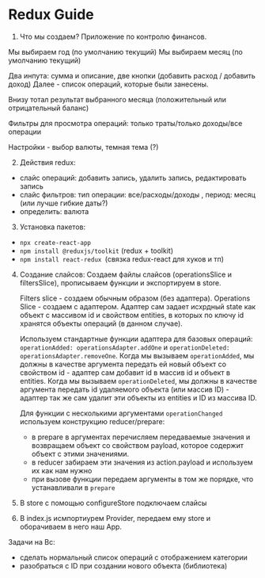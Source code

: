# Redux Guide

1. Что мы создаем? Приложение по контролю финансов.

Мы выбираем год (по умолчанию текущий)
Мы выбираем месяц (по умолчанию текущий)

Два инпута: сумма и описание, две кнопки (добавить расход / добавить доход)
Далее - список операций, которые были занесены.

Внизу тотал результат выбранного месяца (положительный или отрицательный баланс)

Фильтры для просмотра операций: только траты/только доходы/все операции

Настройки - выбор валюты, темная тема (?)

2. Действия redux:

- слайс операций: добавить запись, удалить запись, редактировать запись
- слайс фильтров: тип операции: все/расходы/доходы , период: месяц (или лучше гибкие даты?)
- определить: валюта

3. Установка пакетов:

- `npx create-react-app`
- `npm install @reduxjs/toolkit` (redux + toolkit)
- `npm install react-redux `(связка redux-react для хуков и тп)

4. Создание слайсов:
   Создаем файлы слайсов (operationsSlice и filtersSlice), прописываем функции и экспортируем в store.

   Filters slice - создаем обычным образом (без адаптера).
   Operations Slice - создаем с адаптером. Адаптер сам задает исхрдный state как объект с массивом id и свойством entities, в которых по ключу id хранятся объекты операций (в данном случае).

   Используем стандартные функции адаптера для базовых операций: `operationAdded: operationsAdapter.addOne` и `operationDeleted: operationsAdapter.removeOne`.
   Когда мы вызываем `operationAdded`, мы должны в качестве аргумента передать ей новый объект со свойством id - адаптер сам добавит id в массив id и объект в entities.
   Когда мы вызываем `operationDeleted`, мы должны в качестве аргумента передать id удаляемого объекта (или массив ID) - адаптер так же сам удалит эти объекты из entities и ID из массива ID.

   Для функции с несколькими аргументами `operationChanged` используем конструкцию reducer/prepare:

   - в prepare в аргументах перечисляем передаваемые значения и возвращаем объект со свойством payload, которое содержит объект с этими значениями.
   - в reducer забираем эти значения из action.payload и используем их как нам нужно
   - при вызове функции передаем аргументы в том же порядке, что устанавливали в `prepare`

5. В store с помощью configureStore подключаем слайсы

6. В index.js исмпортиурем Provider, передаем ему store и оборачиваем в него наш App.

Задачи на Вс:

<!-- - составить базовый список категорий (массив или объект) - можно посмотреть в приложении банка -->

<!-- - сделать фильтры по статусу -->

<!-- - добавить инпуты для ввода операции , выбора категории и выбора доход/расход -->

- сделать нормальный список операций с отображением категории
- разобраться с ID при создании нового объекта (библиотека)
